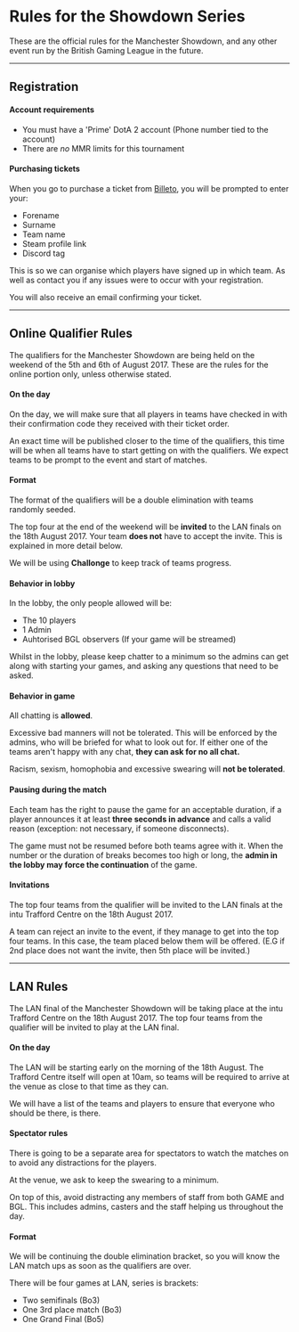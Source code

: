 Rules for the Showdown Series
===================


These are the official rules for the Manchester Showdown, and any other event run by the British Gaming League in the future.

----------


Registration 
-------------

#### Account requirements

 - You must have a 'Prime' DotA 2 account (Phone number tied to the account)
 - There are *no* MMR limits for this tournament
 
 

#### Purchasing tickets

When you go to purchase a ticket from [Billeto](https://billetto.co.uk/e/the-manchester-showdown-player-signup-tickets-192540), you will be prompted to enter your: 

 - Forename
 - Surname
 - Team name
 - Steam profile link
 - Discord tag

This is so we can organise which players have signed up in which team. As well as contact you if any issues were to occur with your registration.

You will also receive an email confirming your ticket.

----------


Online Qualifier Rules
-------------------

The qualifiers for the Manchester Showdown are being held on the weekend of the 5th and 6th of August 2017. These are the rules for the online portion only, unless otherwise stated.


#### On the day

On the day, we will make sure that all players in teams have checked in with their confirmation code they received with their ticket order. 

An exact time will be published closer to the time of the qualifiers, this time will be when all teams have to start getting on with the qualifiers. We expect teams to be prompt to the event and start of matches.

#### Format

The format of the qualifiers will be a double elimination with teams randomly seeded. 

The top four at the end of the weekend will be **invited** to the LAN finals on the 18th August 2017. Your team **does not** have to accept the invite. This is explained in more detail below.

We will be using **Challonge** to keep track of teams progress.

#### Behavior in lobby

In the lobby, the only people allowed will be: 

 - The 10 players
 - 1 Admin
 - Auhtorised BGL observers (If your game will be streamed)

Whilst in the lobby, please keep chatter to a minimum so the admins can get along with starting your games, and asking any questions that need to be asked.

#### Behavior in game

All chatting is **allowed**.

Excessive bad manners will not be tolerated. This will be enforced by the admins, who will be briefed for what to look out for. If either one of the teams aren't happy with any chat, **they can ask for no all chat.**

Racism, sexism, homophobia and excessive swearing will **not be tolerated**.

#### Pausing during the match

Each team has the right to pause the game for an acceptable duration, if a player announces it at least **three seconds in advance** and calls a valid reason (exception: not necessary, if someone disconnects). 

The game must not be resumed before both teams agree with it. When the number or the duration of breaks becomes too high or long, the **admin in the lobby may force the continuation** of the game. 

#### Invitations

The top four teams from the qualifier will be invited to the LAN finals at the intu Trafford Centre on the 18th August 2017.

A team can reject an invite to the event, if they manage to get into the top four teams. In this case, the team placed below them will be offered. (E.G if 2nd place does not want the invite, then 5th place will be invited.)

----------


LAN Rules
-------------

The LAN final of the Manchester Showdown will be taking place at the intu Trafford Centre on the 18th August 2017. The top four teams from the qualifier will be invited to play at the LAN final. 

#### On the day

The LAN will be starting early on the morning of the 18th August. The Trafford Centre itself will open at 10am, so teams will be required to arrive at the venue as close to that time as they can.

We will have a list of the teams and players to ensure that everyone who should be there, is there.

#### Spectator rules

There is going to be a separate area for spectators to watch the matches on to avoid any distractions for the players.

At the venue, we ask to keep the swearing to a minimum. 

On top of this, avoid distracting any members of staff from both GAME and BGL. This includes admins, casters and the staff helping us throughout the day. 

#### Format

We will be continuing the double elimination bracket, so you will know the LAN match ups as soon as the qualifiers are over.

There will be four games at LAN, series is brackets: 

 - Two semifinals (Bo3)
 - One 3rd place match (Bo3)
 - One Grand Final (Bo5)





